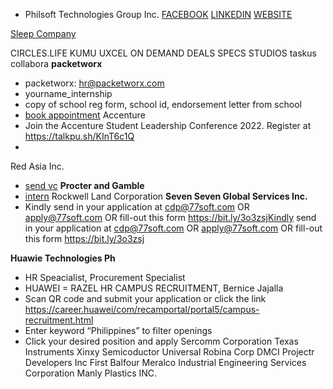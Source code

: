 - Philsoft Technologies Group Inc.
	[FACEBOOK](https://www.facebook.com/philsoftph)
	[LINKEDIN](https://www.linkedin.com/company/philsoftph/?originalSubdomain=ph)
	[WEBSITE](https://philsoft-ph.com/)

[Sleep Company](https://prosple.com/graduate-employers/emma-the-sleep-company/jobs-internships/2022-ux-web-shop-intern)

CIRCLES.LIFE
KUMU
UXCEL
ON DEMAND DEALS
SPECS STUDIOS
taskus
collabora
**packetworx**
- packetworx: hr@packetworx.com
- yourname_internship
- copy of school reg form, school id, endorsement letter from school
- [book appointment](https://packetworx.bookafy.com/)
Accenture
- Join the Accenture Student Leadership Conference 2022. Register at  https://talkpu.sh/KInT6c1Q 
- 
Red Asia Inc.
- [send vc](<manilacareers@red-eng.com or airene.varias@red-eng.com>)
**Procter and Gamble**
- [intern](https://www.youtube.com/watch?v=4mWXLz7WnUc)
Rockwell Land Corporation
**Seven Seven Global Services Inc.**
- Kindly send in your application at cdp@77soft.com OR
apply@77soft.com OR fill-out this form
https://bit.ly/3o3zsjKindly 
send in your application at cdp@77soft.com OR
apply@77soft.com OR fill-out this form
https://bit.ly/3o3zsj

**Huawie Technologies Ph** 
- HR Speacialist, Procurement Specialist
- HUAWEI = RAZEL HR CAMPUS RECRUITMENT, Bernice Jajalla 
- Scan QR code and submit your application or click the link https://career.huawei/com/recamportal/portal5/campus-recruitment.html
- Enter keyword “Philippines” to filter openings
- Click your desired position and apply
Sercomm Corporation
Texas Instruments
Xinxy Semicoductor
Universal Robina Corp
DMCI Projectr Developers Inc
First Balfour 
Meralco Industrial Engineering Services Corporation
Manly Plastics INC.

